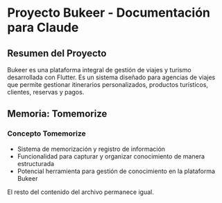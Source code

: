 # Proyecto Bukeer - Documentación para Claude

## Resumen del Proyecto

Bukeer es una plataforma integral de gestión de viajes y turismo desarrollada con Flutter. Es un sistema diseñado para agencias de viajes que permite gestionar itinerarios personalizados, productos turísticos, clientes, reservas y pagos.

## Memoria: Tomemorize 

### Concepto Tomemorize
- Sistema de memorización y registro de información
- Funcionalidad para capturar y organizar conocimiento de manera estructurada
- Potencial herramienta para gestión de conocimiento en la plataforma Bukeer

El resto del contenido del archivo permanece igual.